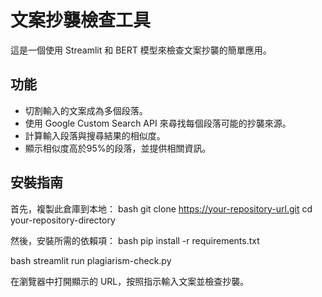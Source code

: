 # 文案抄襲檢查工具

這是一個使用 Streamlit 和 BERT 模型來檢查文案抄襲的簡單應用。

## 功能

- 切割輸入的文案成為多個段落。
- 使用 Google Custom Search API 來尋找每個段落可能的抄襲來源。
- 計算輸入段落與搜尋結果的相似度。
- 顯示相似度高於95%的段落，並提供相關資訊。

## 安裝指南

首先，複製此倉庫到本地：
bash
git clone https://your-repository-url.git
cd your-repository-directory

然後，安裝所需的依賴項：
bash
pip install -r requirements.txt

bash
streamlit run plagiarism-check.py


在瀏覽器中打開顯示的 URL，按照指示輸入文案並檢查抄襲。
